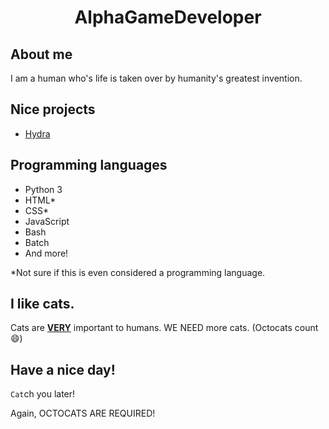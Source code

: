 <h1 align="center">AlphaGameDeveloper</h1>
<h2>About me</h2>
<p>I am a human who's life is taken over by humanity's greatest invention.</p>
<h2>Nice projects</h2>
<ul>
  <li><a href="https://github.com/AlphaGameDeveloper/Hydra">Hydra</a></li>
</ul>
<h2>Programming languages</h2>
<ul>
  <li>Python 3</li>
  <li>HTML*</li>
  <li>CSS*</li>
  <li>JavaScript</li>
  <li>Bash</li>
  <li>Batch</li>
  <li>And more!</li>
</ul>
<p>*Not sure if this is even considered a programming language.</p>
<h2>I like cats.</h2>
<p>Cats are <u><b>VERY</b></u> important to humans.  WE NEED more cats. (Octocats count 😄)</p>
<h2>Have a nice day!</h2>
<p><code>Cat</code>ch you later!</p>
<p>Again, OCTOCATS ARE REQUIRED!</p>

<!--
**AlphaGameDeveloper/AlphaGameDeveloper** is a ✨ _special_ ✨ repository because its `README.md` (this file) appears on your GitHub profile.

Here are some ideas to get you started:

- 🔭 I’m currently working on ...
- 🌱 I’m currently learning ...
- 👯 I’m looking to collaborate on ...
- 🤔 I’m looking for help with ...
- 💬 Ask me about ...
- 📫 How to reach me: ...
- 😄 Pronouns: ...
- ⚡ Fun fact: ...
-->
